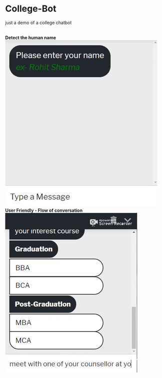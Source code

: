 # College-Bot
just a demo of a college chatbot

<br>
<b> Detect the human name</b><br>
<a href="https://github.com/tomar-amit/College-Bot/blob/master/Demo/name_detect.gif"><img src="https://github.com/tomar-amit/College-Bot/blob/master/Demo/name_detect.gif" title="human name detetion"/></a>
<br>
<b>User Friendly - Flow of conversation</b><br>
<a href="https://github.com/tomar-amit/College-Bot/blob/master/Demo/flow_of_conversation.gif"><img src="https://github.com/tomar-amit/College-Bot/blob/master/Demo/flow_of_conversation.gif" title="User friendly - Flow of conversation"/></a>




